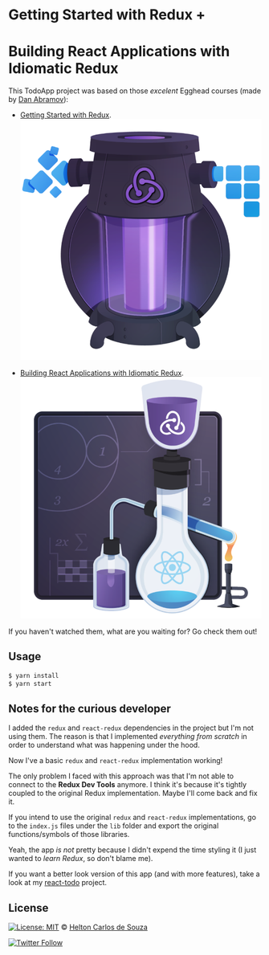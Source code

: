 # Getting Started with Redux +
# Building React Applications with Idiomatic Redux

This TodoApp project was based on those *excelent* Egghead courses (made by [Dan Abramov](https://github.com/gaearon)):

- [Getting Started with Redux](https://egghead.io/courses/getting-started-with-redux).
![](./getting-started-with-redux-logo.png)


- [Building React Applications with Idiomatic Redux](https://egghead.io/courses/building-react-applications-with-idiomatic-redux).
![](./building-react-applications-with-idiomatic-redux-logo.png)

If you haven't watched them, what are you waiting for? Go check them out!


## Usage

```
$ yarn install
$ yarn start
```

## Notes for the curious developer

I added the `redux` and `react-redux` dependencies in the project but I'm not using them. The reason is that I implemented *everything from scratch* in order to understand what was happening under the hood.

Now I've a basic `redux` and `react-redux` implementation working!

The only problem I faced with this approach was that I'm not able to connect to the **Redux Dev Tools** anymore. I think it's because it's tightly coupled to the original Redux implementation. Maybe I'll come back and fix it.

If you intend to use the original `redux` and `react-redux` implementations, go to the `index.js` files under the `lib` folder and export the original functions/symbols of those libraries.

Yeah, the app *is not* pretty because I didn't expend the time styling it (I just wanted to *learn Redux*, so don't blame me).

If you want a better look version of this app (and with more features), take a look at my [react-todo](https://github.com/helton/react-todo) project.

## License

[![License: MIT](https://img.shields.io/badge/License-MIT-yellow.svg)](https://opensource.org/licenses/MIT) © [Helton Carlos de Souza](http://helton.me)

[![Twitter Follow](https://img.shields.io/twitter/follow/h3170n.svg?style=social)](https://twitter.com/h3170n)